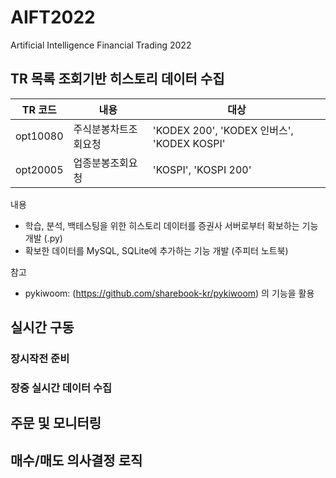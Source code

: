 # AIFT2022
Artificial Intelligence Financial Trading 2022

## TR 목록 조회기반 히스토리 데이터 수집

|TR 코드|내용|대상|
|------|---|---|
|opt10080| 주식분봉차트조회요청|'KODEX 200', 'KODEX 인버스', 'KODEX KOSPI'|
|opt20005| 업종분봉조회요청| 'KOSPI', 'KOSPI 200'|


내용
- 학습, 분석, 백테스팅을 위한 히스토리 데이터를 증권사 서버로부터 확보하는 기능 개발 (.py)
- 확보한 데이터를 MySQL, SQLite에 추가하는 기능 개발 (주피터 노트북)

참고
- pykiwoom: (https://github.com/sharebook-kr/pykiwoom) 의 기능을 활용

## 실시간 구동
### 장시작전 준비

### 장중 실시간 데이터 수집


## 주문 및 모니터링

## 매수/매도 의사결정 로직
